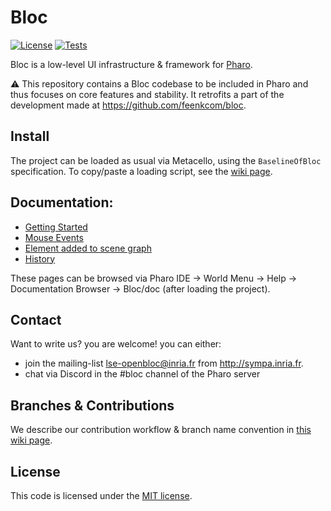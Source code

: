 # Bloc 

[![License](https://img.shields.io/github/license/pharo-graphics/Bloc.svg)](./LICENSE)
[![Tests](https://github.com/pharo-graphics/Bloc/actions/workflows/test.yml/badge.svg)](https://github.com/pharo-graphics/Bloc/actions/workflows/test.yml)

Bloc is a low-level UI infrastructure & framework for [Pharo](http://pharo.org/).

:warning:
This repository contains a Bloc codebase to be included in Pharo and thus focuses on core features and stability.
It retrofits a part of the development made at https://github.com/feenkcom/bloc.

## Install

The project can be loaded as usual via Metacello, using the `BaselineOfBloc` specification. To copy/paste a loading script, see the [wiki page](../../wiki/Install).

## Documentation:

* [Getting Started](doc/1-GettingStarted.md)
* [Mouse Events](doc/2-MouseEvent.md)
* [Element added to scene graph](doc/3-ElementAddedToSceneGraph.md)
* [History](doc/4-History.md)

These pages can be browsed via Pharo IDE -> World Menu -> Help -> Documentation Browser -> Bloc/doc (after loading the project).

## Contact

Want to write us? you are welcome! you can either:
* join the mailing-list lse-openbloc@inria.fr from http://sympa.inria.fr.
* chat via Discord in the #bloc channel of the Pharo server

## Branches & Contributions

We describe our contribution workflow & branch name convention in [this wiki page](../../wiki/Branches-and-versions).

## License

This code is licensed under the [MIT license](./LICENSE).
